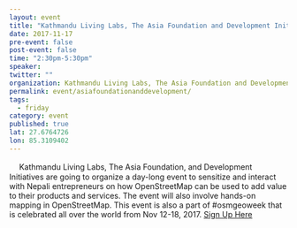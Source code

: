 ```yaml
---
layout: event 
title: "Kathmandu Living Labs, The Asia Foundation and Development Initiatives Mapathon"
date: 2017-11-17
pre-event: false
post-event: false
time: "2:30pm-5:30pm"
speaker:
twitter: ""
organization: Kathmandu Living Labs, The Asia Foundation and Development Initiatives
permalink: event/asiafoundationanddevelopment/
tags:
  - friday 
category: event
published: true
lat: 27.6764726
lon: 85.3109402
---
```

　
Kathmandu Living Labs, The Asia Foundation, and Development Initiatives are going to organize a day-long event to sensitize and interact with Nepali entrepreneurs on how OpenStreetMap can be used to add value to their products and services. The event will also involve hands-on mapping in OpenStreetMap. This event is also a part of #osmgeoweek that is celebrated all over the world from Nov 12-18, 2017. 
[Sign Up Here](https://www.facebook.com/events/1933978913583063/?context=create&previousaction=create&ref=42&sid_create=2048515097&action_history=[%7B%22surface%22%3A%22create_dialog%22%2C%22mechanism%22%3A%22page_create_dialog%22%2C%22extra_data%22%3A[]%7D]&has_source=1)
